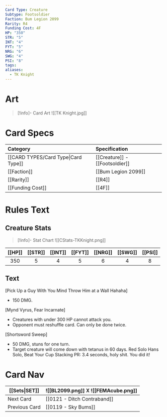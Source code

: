 ```yaml
---
Card Type: Creature
Subtype: Footsoldier
Faction: Bum Legion 2099
Rarity: R4
Funding Cost: 4F
HP: "350"
STR: "5"
INT: "4"
FYT: "5"
NRG: "6"
SWG: "4"
PSI: "8"
tags: 
aliases:
  - TK Knight
---
```

# Art

> [!info]- Card Art
> ![[TK Knight.jpg]]

# Card Specs

| Category | Specification| 
| :--- | :--- |
| [[CARD TYPES/Card Type\|Card Type]] | [[Creature]] - [[Footsoldier]] |  
| [[Faction]] | [[Bum Legion 2099]] |  
| [[Rarity]] | [[R4]] |  
| [[Funding Cost]] | [[4F]] |  

# Rules Text  

## Creature Stats

> [!info]- Stat Chart
> ![[CStats-TKKnight.png]]

| [[HP]] | [[STR]] | [[INT]] | [[FYT]] | [[NRG]] | [[SWG]] | [[PSI]] |
|:------:|:-------:|:-------:|:-------:|:-------:|:-------:|:-------:|
|  350   |    5    |    4    |    5    |    6    |    4    |    8    | 

## Text

[Pick Up a Guy With You Mind Throw Him at a Wall Hahaha] 
- 150 DMG.

[Mynd Vyrus, Fear Incarnate] 
- Creatures with under 300 HP cannot attack you.
- Opponent must reshuffle card. Can only be done twice.

[Shortsword Sweep] 
- 50 DMG, stuns for one turn.
- Target creature will come down with tetanus in 60 days.
Red Solo Hans Solo, Beat Your Cup Stacking PR: 3.4 seconds, holy shit. You did it!

# Card Nav

| [[Sets\|SET]] |  ![[BL2099.png]] 𐌢 ![[FEMAcube.png]] |
| --- | --- |
| Next Card | [[0121 - Ditch Contraband]] |
| Previous Card | [[0119 - Sky Bums]] |

